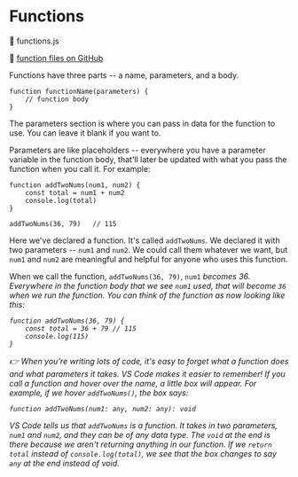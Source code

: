 # Functions

📂 functions.js

🔗 [function files on GitHub]()

Functions have three parts -- a name, parameters, and a body.

    function functionName(parameters) {
        // function body
    }

The parameters section is where you can pass in data for the function to use. You can leave it blank if you want to.

Parameters are like placeholders -- everywhere you have a parameter variable in the function body, that'll later be updated with what you pass the function when you call it. For example:

    function addTwoNums(num1, num2) {
        const total = num1 + num2
        console.log(total)
    }

    addTwoNums(36, 79)   // 115

Here we've declared a function. It's called `addTwoNums`. We declared it with two parameters -- `num1` and `num2`. We could call them whatever we want, but `num1` and `num2` are meaningful and helpful for anyone who uses this function.

When we call the function, `addTwoNums(36, 79)`, `num1` <em>becomes<em> 36. Everywhere in the function body that we see `num1` used, that will become `36` when we run the function. You can think of the function as now looking like this:

    function addTwoNums(36, 79) {
        const total = 36 + 79 // 115
        console.log(115)
    }

👉 When you're writing lots of code, it's easy to forget what a function does and what parameters it takes. VS Code makes it easier to remember! If you call a function and hover over the name, a little box will appear. For example, if we hover `addTwoNums()`, the box says:

    function addTwoNums(num1: any, num2: any): void

VS Code tells us that `addTwoNums` is a function. It takes in two parameters, `num1` and `num2`, and they can be of any data type. The `void` at the end is there because we aren't <em>returning</em> anything in our function. If we `return total` instead of `console.log(total)`, we see that the box changes to say `any` at the end instead of void.
